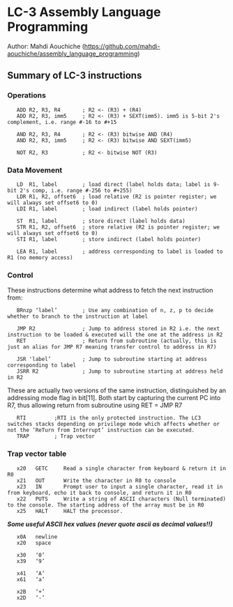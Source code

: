 # LC-3 Assembly Language Programming

Author: Mahdi Aouchiche (<https://github.com/mahdi-aouchiche/assembly_language_programming>)

## Summary of LC-3 instructions

### Operations

```code
   ADD R2, R3, R4       ; R2 <- (R3) + (R4)
   ADD R2, R3, imm5     ; R2 <- (R3) + SEXT(imm5). imm5 is 5-bit 2's complement, i.e. range #-16 to #+15

   AND R2, R3, R4       ; R2 <- (R3) bitwise AND (R4)
   AND R2, R3, imm5     ; R2 <- (R3) bitwise AND SEXT(imm5)

   NOT R2, R3           ; R2 <- bitwise NOT (R3)
```

### Data Movement

```code
   LD  R1, label        ; load direct (label holds data; label is 9-bit 2's comp, i.e. range #-256 to #+255)
   LDR R1, R2, offset6  ; load relative (R2 is pointer register; we will always set offset6 to 0)
   LDI R1, label        ; load indirect (label holds pointer)

   ST  R1, label        ; store direct (label holds data)
   STR R1, R2, offset6  ; store relative (R2 is pointer register; we will always set offset6 to 0)
   STI R1, label        ; store indirect (label holds pointer)

   LEA R1, label        ; address corresponding to label is loaded to R1 (no memory access)
```

### Control

These instructions determine what address to fetch the next instruction from:

```code
   BRnzp ‘label’        ; Use any combination of n, z, p to decide whether to branch to the instruction at label

   JMP R2               ; Jump to address stored in R2 i.e. the next instruction to be loaded & executed will the one at the address in R2
   RET                  ; Return from subroutine (actually, this is just an alias for JMP R7 meaning transfer control to address in R7)

   JSR 'label’          ; Jump to subroutine starting at address corresponding to label
   JSRR R2              ; Jump to subroutine starting at address held in R2
```

These are actually two versions of the same instruction, distinguished by an addressing mode flag in bit[11].
Both start by capturing the current PC into R7, thus allowing return from subroutine using RET = JMP R7

```code
   RTI         ;RTI is the only protected instruction. The LC3 switches stacks depending on privilege mode which affects whether or not the ‘ReTurn from Interrupt’ instruction can be executed.
   TRAP        ; Trap vector
```

### Trap vector table

```code
   x20   GETC     Read a single character from keyboard & return it in R0
   x21   OUT      Write the character in R0 to console
   x23   IN       Prompt user to input a single character, read it in from keyboard, echo it back to console, and return it in R0
   x22   PUTS     Write a string of ASCII characters (Null terminated) to the console. The starting address of the array must be in R0
   x25   HALT     HALT the processor.
```

***Some useful ASCII hex values (never quote ascii as decimal values!!)***

```code
   x0A   newline
   x20   space

   x30   ‘0’
   x39   ‘9’

   x41   ‘A’
   x61   ‘a’

   x2B   ‘+’
   x2D   ‘-’
```
